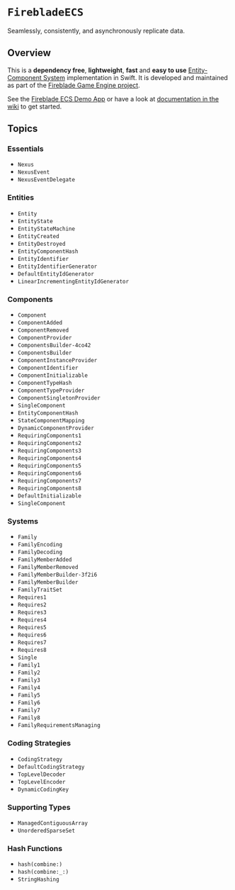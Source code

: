 # ``FirebladeECS``

Seamlessly, consistently, and asynchronously replicate data.

## Overview

This is a **dependency free**, **lightweight**, **fast** and **easy to use** [Entity-Component System](https://en.wikipedia.org/wiki/Entity_component_system) implementation in Swift. 
It is developed and maintained as part of the [Fireblade Game Engine project](https://github.com/fireblade-engine).

See the [Fireblade ECS Demo App](https://github.com/fireblade-engine/ecs-demo) or have a look at [documentation in the wiki](https://github.com/fireblade-engine/ecs/wiki) to get started.

## Topics

### Essentials

- ``Nexus``
- ``NexusEvent``
- ``NexusEventDelegate``

### Entities

- ``Entity``
- ``EntityState``
- ``EntityStateMachine``
- ``EntityCreated``
- ``EntityDestroyed``
- ``EntityComponentHash``
- ``EntityIdentifier``
- ``EntityIdentifierGenerator``
- ``DefaultEntityIdGenerator``
- ``LinearIncrementingEntityIdGenerator``

### Components

- ``Component``
- ``ComponentAdded``
- ``ComponentRemoved``
- ``ComponentProvider``
- ``ComponentsBuilder-4co42``
- ``ComponentsBuilder``
- ``ComponentInstanceProvider``
- ``ComponentIdentifier``
- ``ComponentInitializable``
- ``ComponentTypeHash``
- ``ComponentTypeProvider``
- ``ComponentSingletonProvider``
- ``SingleComponent``
- ``EntityComponentHash``
- ``StateComponentMapping``
- ``DynamicComponentProvider``
- ``RequiringComponents1``
- ``RequiringComponents2``
- ``RequiringComponents3``
- ``RequiringComponents4``
- ``RequiringComponents5``
- ``RequiringComponents6``
- ``RequiringComponents7``
- ``RequiringComponents8``
- ``DefaultInitializable``
- ``SingleComponent``

### Systems

- ``Family``
- ``FamilyEncoding``
- ``FamilyDecoding``
- ``FamilyMemberAdded``
- ``FamilyMemberRemoved``
- ``FamilyMemberBuilder-3f2i6``
- ``FamilyMemberBuilder``
- ``FamilyTraitSet``
- ``Requires1``
- ``Requires2``
- ``Requires3``
- ``Requires4``
- ``Requires5``
- ``Requires6``
- ``Requires7``
- ``Requires8``
- ``Single``
- ``Family1``
- ``Family2``
- ``Family3``
- ``Family4``
- ``Family5``
- ``Family6``
- ``Family7``
- ``Family8``
- ``FamilyRequirementsManaging``

### Coding Strategies

- ``CodingStrategy``
- ``DefaultCodingStrategy``
- ``TopLevelDecoder``
- ``TopLevelEncoder``
- ``DynamicCodingKey``

### Supporting Types

- ``ManagedContiguousArray``
- ``UnorderedSparseSet``

### Hash Functions

- ``hash(combine:)``
- ``hash(combine:_:)``
- ``StringHashing``
